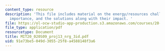 ```yaml
---
content_type: resource
description: 'This file includes material on the energy/resources challenges and their
  importance, and the solutions along with their impact. '
file: https://ol-ocw-studio-app-production.s3.amazonaws.com/courses/20-020-introduction-to-biological-engineering-design-spring-2009/91e73be5049d305525f8a4588148f3a6_MIT20_020S09_proj13_nrg_3id.pdf
file_type: application/pdf
resourcetype: Document
title: MIT20_020S09_proj13_nrg_3id.pdf
uid: 91e73be5-049d-3055-25f8-a4588148f3a6
---
```

